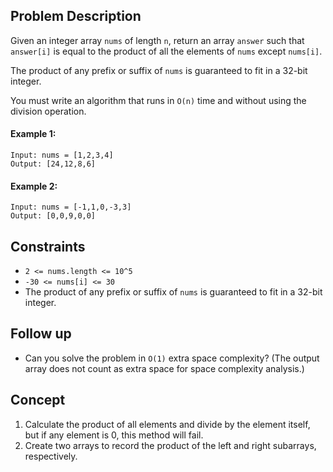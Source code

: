 ## Problem Description

Given an integer array `nums` of length `n`, return an array `answer` such that `answer[i]` is equal to the product of all the elements of `nums` except `nums[i]`.

The product of any prefix or suffix of `nums` is guaranteed to fit in a 32-bit integer.

You must write an algorithm that runs in `O(n)` time and without using the division operation.

#### Example 1:
```plaintext\n
Input: nums = [1,2,3,4]
Output: [24,12,8,6]
```
#### Example 2:
```plaintext\n
Input: nums = [-1,1,0,-3,3]
Output: [0,0,9,0,0]
```
## Constraints

- `2 <= nums.length <= 10^5`
- `-30 <= nums[i] <= 30`
- The product of any prefix or suffix of `nums` is guaranteed to fit in a 32-bit integer.

## Follow up

- Can you solve the problem in `O(1)` extra space complexity? (The output array does not count as extra space for space complexity analysis.)

## Concept
1. Calculate the product of all elements and divide by the element itself, but if any element is 0, this method will fail.
2. Create two arrays to record the product of the left and right subarrays, respectively.
